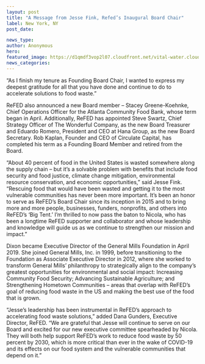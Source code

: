 ```yaml
---
layout: post
title: "A Message from Jesse Fink, Refed’s Inaugural Board Chair"
label: New York, NY
post_date:

news_type:
author: Anonymous
hero:
featured_image: https://d1qmdf3vop2l07.cloudfront.net/vital-water.cloudvent.net/hash-store/c85d39483c78f0046018486bdeb011ad.jpg
news_categories:
---
```

“As I finish my tenure as Founding Board Chair, I wanted to express my deepest gratitude for all that you have done and continue to do to accelerate solutions to food waste.”

ReFED also announced a new Board member – Stacey Greene-Koehnke, Chief Operations Officer for the Atlanta Community Food Bank, whose term began in April. Additionally, ReFED has appointed Steve Swartz, Chief Strategy Officer of The Wonderful Company, as the new Board Treasurer and Eduardo Romero, President and CEO at Hana Group, as the new Board Secretary. Rob Kaplan, Founder and CEO of Circulate Capital, has completed his term as a Founding Board Member and retired from the Board.

“About 40 percent of food in the United States is wasted somewhere along the supply chain – but it’s a solvable problem with benefits that include food security and food justice, climate change mitigation, environmental resource conservation, and economic opportunities,” said Jesse Fink. “Rescuing food that would have been wasted and getting it to the most vulnerable communities has never been more important. It’s been an honor to serve as ReFED’s Board Chair since its inception in 2015 and to bring more and more people, businesses, funders, nonprofits, and others into ReFED’s ‘Big Tent.’ I’m thrilled to now pass the baton to Nicola, who has been a longtime ReFED supporter and collaborator and whose leadership and knowledge will guide us as we continue to strengthen our mission and impact.” 

Dixon became Executive Director of the General Mills Foundation in April 2019. She joined General Mills, Inc. in 1999, before transitioning to the Foundation as Associate Executive Director in 2012, where she worked to transform General Mills’ philanthropy to strategically align to the company’s greatest opportunities for environmental and social impact: Increasing Community Food Security; Advancing Sustainable Agriculture; and Strengthening Hometown Communities – areas that overlap with ReFED’s goal of reducing food waste in the US and making the best use of the food that is grown. 

“Jesse’s leadership has been instrumental in ReFED’s approach to accelerating food waste solutions,” added Dana Gunders, Executive Director, ReFED. “We are grateful that Jesse will continue to serve on our Board and excited for our new executive committee spearheaded by Nicola. They will both help support ReFED’s work to reduce food waste by 50 percent by 2030, which is more critical than ever in the wake of COVID-19 and its effects on our food system and the vulnerable communities that depend on it.”